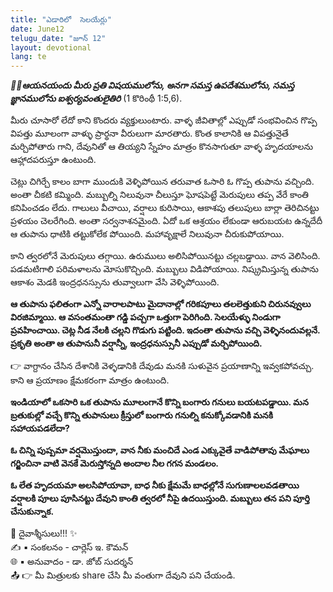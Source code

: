 ```yaml
---
title: "ఎడారిలో  సెలయేర్లు"
date: June12
telugu_date: "జూన్ 12"
layout: devotional
lang: te
---
```

***📖📖ఆయనయందు మీరు ప్రతి విషయములోను, అనగా సమస్త ఉపదేశములోను, సమస్త జ్ఞానములోను ఐశ్వర్యవంతులైతిరి***
(1 కొరింథీ 1:5,6). 

మీరు చూసారో లేదో కాని కొందరు వ్యక్తులుంటారు. వాళ్ళ జీవితాల్లో ఎప్పుడో సంభవించిన గొప్ప విపత్తు మూలంగా వాళ్ళు ప్రార్థనా వీరులుగా మారతారు. కొంత కాలానికి ఆ విపత్తునైతే మర్చిపోతారు గాని, దేవునితో ఆ తియ్యని స్నేహం మాత్రం కొనసాగుతూ వాళ్ళ హృదయాలను ఆహ్లాదపరుస్తూ ఉంటుంది.

చెట్లు చిగిర్చే కాలం బాగా ముందుకి వెళ్ళిపోయిన తరువాత ఓసారి ఓ గొప్ప తుపాను వచ్చింది. అంతా చీకటి కమ్మింది. మబ్బుల్ని నిలువునా చీలుస్తూ ఘోషపెట్టే మెరుపులు తప్ప వేరే కాంతి కనిపించడం లేదు. గాలులు వీచాయి, వర్షాలు కురిసాయి, ఆకాశపు తలుపులు బార్లా తెరిచినట్టు ప్రళయం చెలరేగింది. అంతా సర్వనాశనమైంది. ఏదో ఒక ఆశ్రయం లేకుండా ఆరుబయట ఉన్నదేదీ ఆ తుపాను ధాటికి తట్టుకోలేక పోయింది. మహావృక్షాలే నిలువునా చీరుకుపోయాయి.

కాని త్వరలోనే మెరుపులు తగ్గాయి. ఉరుములు అలిసిపోయినట్టు చల్లబడ్డాయి. వాన వెలిసింది. పడమటిగాలి పరిమళాలను మోసుకొచ్చింది. మబ్బులు విడిపోయాయి. నిష్క్రమిస్తున్న తుపాను ఆకాశం మెడకి ఇంద్రధనస్సును తువ్వాలుగా వేసి వెళ్ళిపోయింది.

**ఆ తుపాను ఫలితంగా ఎన్నో వారాలపాటు మైదానాల్లో గరికపూలు తలలెత్తుకుని చిరునవ్వులు విరజిమ్మాయి. ఆ వసంతమంతా గడ్డి పచ్చగా ఒత్తుగా పెరిగింది. సెలయేళ్ళు నిండుగా ప్రవహించాయి. చెట్ల నీడ నేలకి చల్లని గొడుగు పట్టింది. ఇదంతా తుపాను వచ్చి వెళ్ళినందువల్లనే. ప్రకృతి అంతా ఆ తుపానునీ వర్షాన్నీ, ఇంద్రధనుస్సునీ ఎప్పుడో మర్చిపోయింది.**

👉 వాగ్దానం చేసిన దేశానికి వెళ్ళడానికి దేవుడు మనకి సుళువైన ప్రయాణాన్ని ఇవ్వకపోవచ్చు. కాని ఆ ప్రయాణం క్షేమకరంగా మాత్రం ఉంటుంది.

**ఇండియాలో ఒకసారి ఒక తుపాను మూలంగానే కొన్ని బంగారు గనులు బయటపడ్డాయి. మన బ్రతుకుల్లో వచ్చే కొన్ని తుపానులు క్రీస్తులో బంగారు గనుల్ని కనుక్కోవడానికి మనకి సహాయపడలేదా?**

**ఓ చిన్ని పుష్పమా వర్షమొస్తుందా, వాన నీకు మంచిదే ఎండ ఎక్కువైతే వాడిపోతావు మేఘాలు గర్జించినా వాటి వెనకే మెరుస్తోన్నది అందాల నీల గగన మండలం.**

**ఓ లేత హృదయమా అలసిపోయావా, బాధ నీకు క్షేమమే బాధల్లోనే సుగుణాలలవడతాయి వర్షాలకి పూలు పూసినట్టు దేవుని కాంతి త్వరలో నీపై ఉదయిస్తుంది. మబ్బులు తన పని పూర్తి చేసుకున్నాక.**

<div class="blessing">🙏 <span class="bless-text">దైవాశ్శీసులు!!!</span> ✨</div>

<div class="credit">✍️ <span class="credit-text">▪ సంకలనం - చార్లెస్ ఇ. కౌమన్</span></div>
<div class="credit">🌐 <span class="credit-text">▪ అనువాదం - డా. జోబ్ సుదర్శన్</span></div>


<div class="share">📤 👉 <span class="share-text">మీ మిత్రులకు share చేసి మీ వంతుగా దేవుని పని చేయండి.</span></div>

